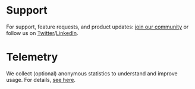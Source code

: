 # Support

For support, feature requests, and product updates: [join our community](https://ploomber.io/community) or follow us on [Twitter](https://twitter.com/ploomber)/[LinkedIn](https://www.linkedin.com/company/ploomber/).

# Telemetry

We collect (optional) anonymous statistics to understand and improve usage. For details, [see here](https://docs.ploomber.io/en/latest/community/user-stats.html).